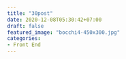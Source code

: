 ```yaml
---
title: "30post"
date: 2020-12-08T05:30:42+07:00
draft: false
featured_image: "bocchi4-450x300.jpg"
categories:
- Front End
---
```


